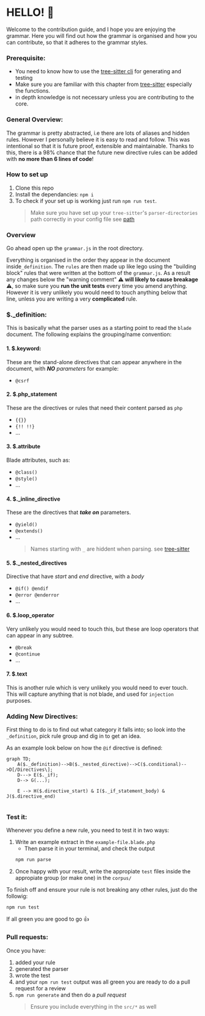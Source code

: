 # HELLO! 👋

Welcome to the contribution guide, and I hope you are enjoying the
grammar. Here you will find out how the grammar is organised and how
you can contribute, so that it adheres to the grammar styles.

### Prerequisite:

-   You need to know how to use the
    [tree-sitter cli](https://tree-sitter.github.io/tree-sitter/creating-parsers#tool-overview)
    for generating and testing
-   Make sure you are familiar with this chapter from
    [tree-sitter](https://tree-sitter.github.io/tree-sitter/creating-parsers#writing-the-grammar)
    especially the functions.
-   in depth knowledge is not necessary unless you are contributing to
    the core.

### General Overview:

The grammar is pretty abstracted, i.e there are lots of aliases and
hidden rules. However I personally believe it is easy to read and
follow. This was intentional so that it is future proof, extensible
and maintainable. Thanks to this, there is a 98% chance that the
future new directive rules can be added with **no more than 6 lines of
code**!

### How to set up

1. Clone this repo
2. Install the dependancies: `npm i`
3. To check if your set up is working just run `npm run test`.
    > Make sure you have set up your `tree-sitter`'s
    > `parser-directories` path correctly in your config file see
    > [path](https://tree-sitter.github.io/tree-sitter/syntax-highlighting#paths)

### Overview

Go ahead open up the `grammar.js` in the root directory.

Everything is organised in the order they appear in the document
inside`_definition`. The `rules` are then made up like lego using the
"building block" rules that were written at the bottom of the
`grammar.js`. As a result any changes below the "warning comment" **⚠️
will likely to cause breakage ⚠️**, so make sure you **run the unit
tests** every time you amend anything. However it is very unlikely you
would need to touch anything below that line, unless you are writing a
very **complicated** rule.

### $.\_definition:

This is basically what the parser uses as a starting point to read the
`blade` document. The following explains the grouping/name convention:

#### 1. $.keyword:

These are the stand-alone directives that can appear anywhere in the
document, with **_NO_** _parameters_ for example:

-   `@csrf`

#### 2. $.php_statement

These are the directives or rules that need their content parsed as
`php`

-   `{{}}`
-   `{!! !!}`
-   ...

#### 3. $.attribute

Blade attributes, such as:

-   `@class()`
-   `@style()`
-   ...

#### 4. $.\_inline_directive

These are the directives that **_take on_** parameters.

-   `@yield()`
-   `@extends()`
-   ...
    > Names starting with `_` are hiddent when parsing. see
    > [tree-sitter](https://tree-sitter.github.io/tree-sitter/creating-parsers#writing-the-grammar)

#### 5. $.\_nested_directives

Directive that have _start_ and _end_ directive, with a _body_

-   `@if() @endif`
-   `@error @enderror`
-   ...

#### 6. $.loop_operator

Very unlikely you would need to touch this, but these are loop
operators that can appear in any subtree.

-   `@break`
-   `@continue`
-   ...

#### 7. $.text

This is another rule which is very unlikely you would need to ever
touch. This will capture anything that is not blade, and used for
`injection` purposes.

### Adding New Directives:

First thing to do is to find out what category it falls into; so look
into the `_definition`, pick rule group and dig in to get an idea.

As an example look below on how the `@if` directive is defined:

```mermaid
graph TD;
    A($._definition)-->B($._nested_directive)-->C($.conditional)-->D[/Directives\];
    D---> E($._if);
    D--> G(...);

    E --> H($.directive_start) & I($._if_statement_body) & J($.directive_end)


```

### Test it:

Whenever you define a new rule, you need to test it in two ways:

1. Write an example extract in the `example-file.blade.php`
    - Then parse it in your terminal, and check the output
    ```bash
    npm run parse
    ```
2. Once happy with your result, write the appropiate `test` files
   inside the appropiate group (or make one) in the `corpus/`

To finish off and ensure your rule is not breaking any other rules,
just do the followig:

```
npm run test
```

If all green you are good to go 👍

### Pull requests:

Once you have:

1. added your rule
2. generated the parser
3. wrote the test
4. and your `npm run test` output was all green you are ready to do a
   pull request for a review
5. `npm run generate` and then do a _pull request_
    > Ensure you include everything in the `src/*` as well
